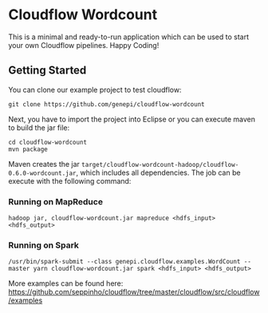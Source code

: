 # Cloudflow Wordcount

This is a minimal and ready-to-run application which can be used to start your own Cloudflow pipelines.
Happy Coding!

## Getting Started

You can clone our example project to test cloudflow:

```shell
git clone https://github.com/genepi/cloudflow-wordcount
```

Next, you have to import the project into Eclipse or you can execute maven to build the jar file:

```shell
cd cloudflow-wordcount
mvn package
```

Maven creates the jar `target/cloudflow-wordcount-hadoop/cloudflow-0.6.0-wordcount.jar`, which includes all dependencies. The job can be execute with the following command:

### Running on MapReduce

```shell
hadoop jar, cloudflow-wordcount.jar mapreduce <hdfs_input> <hdfs_output>
```

### Running on Spark

```shell
/usr/bin/spark-submit --class genepi.cloudflow.examples.WordCount --master yarn cloudflow-wordcount.jar spark <hdfs_input> <hdfs_output>
```

More examples can be found here: https://github.com/seppinho/cloudflow/tree/master/cloudflow/src/cloudflow/examples
